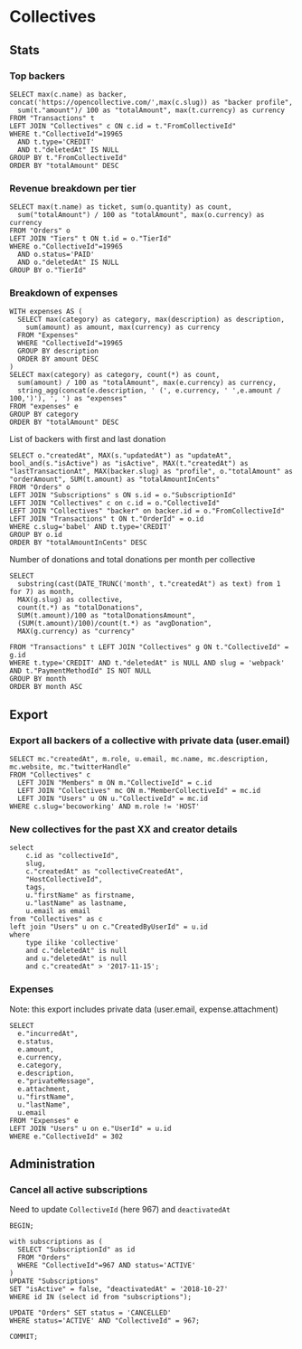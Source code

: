 # Collectives

## Stats 

### Top backers

```text
SELECT max(c.name) as backer, concat('https://opencollective.com/',max(c.slug)) as "backer profile", 
  sum(t."amount")/ 100 as "totalAmount", max(t.currency) as currency
FROM "Transactions" t
LEFT JOIN "Collectives" c ON c.id = t."FromCollectiveId"
WHERE t."CollectiveId"=19965
  AND t.type='CREDIT'
  AND t."deletedAt" IS NULL
GROUP BY t."FromCollectiveId"
ORDER BY "totalAmount" DESC
```

###  

### Revenue breakdown per tier

```text
SELECT max(t.name) as ticket, sum(o.quantity) as count,
  sum("totalAmount") / 100 as "totalAmount", max(o.currency) as currency
FROM "Orders" o
LEFT JOIN "Tiers" t ON t.id = o."TierId"
WHERE o."CollectiveId"=19965
  AND o.status='PAID'
  AND o."deletedAt" IS NULL
GROUP BY o."TierId"
```

###  

### Breakdown of expenses

```text
WITH expenses AS (
  SELECT max(category) as category, max(description) as description,
    sum(amount) as amount, max(currency) as currency
  FROM "Expenses"
  WHERE "CollectiveId"=19965
  GROUP BY description
  ORDER BY amount DESC
)
SELECT max(category) as category, count(*) as count,
  sum(amount) / 100 as "totalAmount", max(e.currency) as currency,
  string_agg(concat(e.description, ' (', e.currency, ' ',e.amount / 100,')'), ', ') as "expenses"
FROM "expenses" e 
GROUP BY category
ORDER BY "totalAmount" DESC
```

List of backers with first and last donation

```text
SELECT o."createdAt", MAX(s."updatedAt") as "updateAt", bool_and(s."isActive") as "isActive", MAX(t."createdAt") as "lastTransactionAt", MAX(backer.slug) as "profile", o."totalAmount" as "orderAmount", SUM(t.amount) as "totalAmountInCents"
FROM "Orders" o
LEFT JOIN "Subscriptions" s ON s.id = o."SubscriptionId"
LEFT JOIN "Collectives" c on c.id = o."CollectiveId"
LEFT JOIN "Collectives" "backer" on backer.id = o."FromCollectiveId"
LEFT JOIN "Transactions" t ON t."OrderId" = o.id
WHERE c.slug='babel' AND t.type='CREDIT'
GROUP BY o.id
ORDER BY "totalAmountInCents" DESC
```

Number of donations and total donations per month per collective

```text
SELECT 
  substring(cast(DATE_TRUNC('month', t."createdAt") as text) from 1 for 7) as month,
  MAX(g.slug) as collective,
  count(t.*) as "totalDonations", 
  SUM(t.amount)/100 as "totalDonationsAmount",
  (SUM(t.amount)/100)/count(t.*) as "avgDonation",
  MAX(g.currency) as "currency"
 
FROM "Transactions" t LEFT JOIN "Collectives" g ON t."CollectiveId" = g.id 
WHERE t.type='CREDIT' AND t."deletedAt" is NULL AND slug = 'webpack' AND t."PaymentMethodId" IS NOT NULL
GROUP BY month
ORDER BY month ASC
```

##  

## Export

###  

### Export all backers of a collective with private data \(user.email\)

```text
SELECT mc."createdAt", m.role, u.email, mc.name, mc.description, mc.website, mc."twitterHandle"
FROM "Collectives" c
  LEFT JOIN "Members" m ON m."CollectiveId" = c.id 
  LEFT JOIN "Collectives" mc ON m."MemberCollectiveId" = mc.id 
  LEFT JOIN "Users" u ON u."CollectiveId" = mc.id 
WHERE c.slug='becoworking' AND m.role != 'HOST'
```

###  

### New collectives for the past XX and creator details

```text
select 
	c.id as "collectiveId", 
	slug, 
	c."createdAt" as "collectiveCreatedAt", 
	"HostCollectiveId", 
	tags,
	u."firstName" as firstname,
	u."lastName" as lastname,
	u.email as email
from "Collectives" as c
left join "Users" u on c."CreatedByUserId" = u.id
where 
	type ilike 'collective' 
	and c."deletedAt" is null
	and u."deletedAt" is null 
	and c."createdAt" > '2017-11-15';
```

###  

### Expenses

Note: this export includes private data \(user.email, expense.attachment\)

```text
SELECT 
  e."incurredAt", 
  e.status, 
  e.amount, 
  e.currency, 
  e.category, 
  e.description, 
  e."privateMessage", 
  e.attachment,
  u."firstName", 
  u."lastName", 
  u.email
FROM "Expenses" e 
LEFT JOIN "Users" u on e."UserId" = u.id
WHERE e."CollectiveId" = 302
```

##  

## Administration

###  

### Cancel all active subscriptions

Need to update `CollectiveId` \(here 967\) and `deactivatedAt`

```text
BEGIN;

with subscriptions as (
  SELECT "SubscriptionId" as id
  FROM "Orders"
  WHERE "CollectiveId"=967 AND status='ACTIVE'
)
UPDATE "Subscriptions"
SET "isActive" = false, "deactivatedAt" = '2018-10-27'
WHERE id IN (select id from "subscriptions");

UPDATE "Orders" SET status = 'CANCELLED'
WHERE status='ACTIVE' AND "CollectiveId" = 967;

COMMIT;
```

